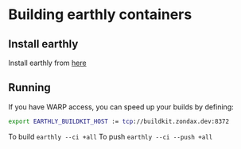 # Building earthly containers

## Install earthly

Install earthly from [here](https://earthly.dev/get-earthly)

## Running

If you have WARP access, you can speed up your builds by defining: 

```bash
export EARTHLY_BUILDKIT_HOST := tcp://buildkit.zondax.dev:8372
```

To build `earthly --ci +all`
To push `earthly --ci --push +all`

